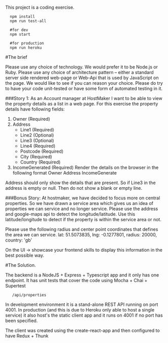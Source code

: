 This project is a coding exercise.

```
  npm install
  npm run test-all
  
  #for dev
  npm start
  
  #for production
  npm run heroku
```
#The brief

Please use any choice of technology. We would prefer it to be Node.js or Ruby.
Please use any choice of architecture pattern – either a standard server side rendered web-page or
Web-Api that is used by JavaScript on the page. We would like to see if you can reason your choice.
Please do try to have your code unit-tested or have some form of automated testing in it.

###Story 1: 
As an Account manager at HostMaker I want to be able to view the property details as a list in a
web page.
For this exercise the property details have following fields:

1. Owner (Required)
2. Address
   * Line1 (Required)
   * Line2 (Optional)
   * Line3 (Optional)
   * Line4 (Required)
   * Postcode (Required)
   * City (Required)
   * Country (Required)
3. IncomeGenerated (Required)
Render the details on the browser in the following format
Owner Address IncomeGenerate

Address should only show the details that are present. So if Line3 in the address is empty or null.
Then do not show a blank or empty line.



###Bonus Story:
At hostmaker, we have decided to focus more on central properties. So we have drawn a service area
which gives us an idea of properties we can service and no longer service. Please use the address and
google-maps api to detect the longitude/latitude. Use this latitude/longitude to detect if the property is
within the service area or not. 

Please use the following radius and center point coordinates that defines
the area we can service.
lat: 51.5073835, lng: -0.1277801,
radius: 20000, country: 'gb'

On the UI -> showcase your frontend skills to display this information in the best possible way.

#The Solution.

The backend is a NodeJS + Express + Typescript app and it only has one endpoint. 
It has unit tests that cover the code using Mocha + Chai + Supertest

```$xslt
   /api/properties
```
In development environment it is a stand-alone REST API running on port 4001.
In production (and this is due to Heroku only able to host a single service)
it also host's the static client app and it runs on 4001 if no port has been specified.

The client was created using the create-react-app and then configured to have Redux + Thunk
